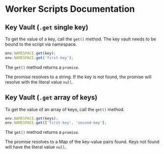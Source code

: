 # Worker Scripts Documentation

## Key Vault (`.get` single key)

To get the value of a key, call the `get()` method. The key vault needs to be bound to the script via namespace.

```javascript
env.NAMESPACE.get(key);
env.NAMESPACE.get('first-key');
```

The `get()` method returns a `promise`.

The promise resolves to a string. If the key is not found, the promise will resolve with the literal value `null`.

## Key Vault (`.get` array of keys)

To get the value of an array of keys, call the `get()` method.

```javascript
env.NAMESPACE.get(keys);
env.NAMESPACE.get(['first-key', 'second-key'];
```

The `get()` method returns a `promise`.

The promise resolves to a Map of the key-value pairs found. Keys not found will have the literal value `null`.
